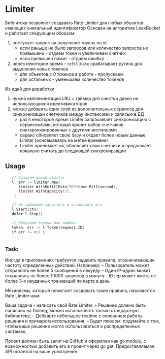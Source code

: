 # Limiter
Библитека позволяет создавать Rate Limiter для любых объектов имеющих уникальный идентификатор
Основан на алгоритме LeakBucket и работает следующим образом:
   1. поступает запрос на получение токена по id
      - если раньше не было запросов или количество запросов не превышено - отдаем токен и увеличивем счетчик
      - если превышен лимит - отдаем ошибку
   2. через некоторое время - `refillRate` срабатывает рутина для выделения новых токенов
      - для объектов с 0 токенов в работе - пропускаем
      - для остальных - уменьшаем количество токенов


Из идей для доработки
   1. нужна имплементация LRU + таймер для очистки давно не использующихся идентификаторов
   2. можно добавить один слой из дополнительных сервисов для синхронизации счетчиков между инстансами и записью в БД
      - раз в некоторое время Limiter запрашивает синхронизацию с сервисом/ами, который хранит набор счетчиков синхзронизированных с другими инстансами
      - сервис обновляет свою базу и отдает более новые данные Limiter (основыаваясь на метке времени)
      - Limiter принимает их, обновляет свои счетчики и продолжает локально считать до следующей синхронирзации

## Usage

```go
   // Создаем новый Limiter
   l, err := limiter.New(
      limiter.WithRefillRate(500*time.Millisecond),
      limiter.WithCapacity(3),
	)

   // Не забываем запустить и остановить его
   l.Start(ctx)
   defer l.Stop()

   // Получаем токены или ошибки
   token, err := l.Token(request.ID)
   if err != nil {
   ...
```

### Task:
Иногда в приложениях требуется задавать правила, ограничивающие частоту определенных действий. Например:
– Пользователь может отправлять не более 5 сообщений в секунду
– Один IP-адрес может отправлять не более 10000 запросов в минуту
– Юзер может иметь не более 3-х неудачных транзакций по карте в день


Механизмы, которые помогают создавать такие правила, называются Rate Limiter-ами.


Ваша задача - написать свой Rate Limiter.
– Решение должно быть написано на Golang; можно использовать только стандартную библиотеку;
– Добавьте небольшое readme с описанием работы решения и примером использования;
– Будет плюсом: подумайте о том, чтобы ваше решение могло использоваться в распределенных системах;


Проект должен быть залит на GitHub и оформлен как go module, с возможностью добавить его в проект через go get.
   Предоставляемое API остается на ваше усмотрение.
